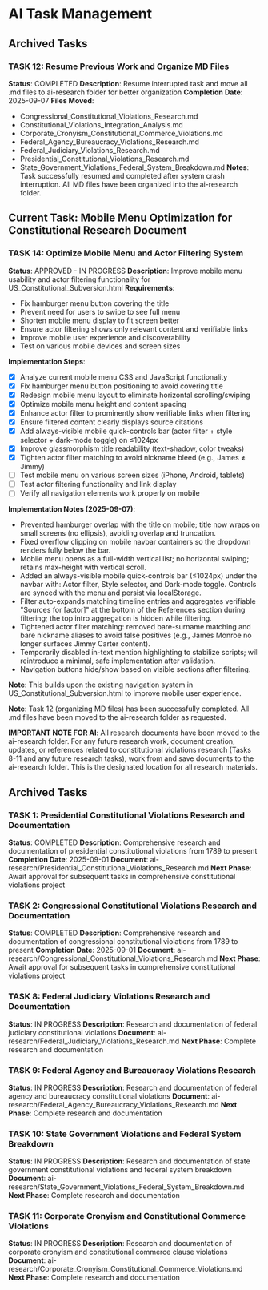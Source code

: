# AI Task Management

## Archived Tasks

### TASK 12: Resume Previous Work and Organize MD Files
**Status**: COMPLETED
**Description**: Resume interrupted task and move all .md files to ai-research folder for better organization
**Completion Date**: 2025-09-07
**Files Moved**: 
- Congressional_Constitutional_Violations_Research.md
- Constitutional_Violations_Integration_Analysis.md
- Corporate_Cronyism_Constitutional_Commerce_Violations.md
- Federal_Agency_Bureaucracy_Violations_Research.md
- Federal_Judiciary_Violations_Research.md
- Presidential_Constitutional_Violations_Research.md
- State_Government_Violations_Federal_System_Breakdown.md
**Notes**: Task successfully resumed and completed after system crash interruption. All MD files have been organized into the ai-research folder.

## Current Task: Mobile Menu Optimization for Constitutional Research Document

### TASK 14: Optimize Mobile Menu and Actor Filtering System
**Status**: APPROVED - IN PROGRESS
**Description**: Improve mobile menu usability and actor filtering functionality for US_Constitutional_Subversion.html
**Requirements**:
- Fix hamburger menu button covering the title
- Prevent need for users to swipe to see full menu
- Shorten mobile menu display to fit screen better
- Ensure actor filtering shows only relevant content and verifiable links
- Improve mobile user experience and discoverability
- Test on various mobile devices and screen sizes

**Implementation Steps**:
- [x] Analyze current mobile menu CSS and JavaScript functionality
- [x] Fix hamburger menu button positioning to avoid covering title
- [x] Redesign mobile menu layout to eliminate horizontal scrolling/swiping
- [x] Optimize mobile menu height and content spacing
- [x] Enhance actor filter to prominently show verifiable links when filtering
- [x] Ensure filtered content clearly displays source citations
- [x] Add always-visible mobile quick-controls bar (actor filter + style selector + dark-mode toggle) on ≤1024px
- [x] Improve glassmorphism title readability (text-shadow, color tweaks)
- [x] Tighten actor filter matching to avoid nickname bleed (e.g., James ≠ Jimmy)
- [ ] Test mobile menu on various screen sizes (iPhone, Android, tablets)
- [ ] Test actor filtering functionality and link display
- [ ] Verify all navigation elements work properly on mobile

**Implementation Notes (2025-09-07)**:
- Prevented hamburger overlap with the title on mobile; title now wraps on small screens (no ellipsis), avoiding overlap and truncation.
- Fixed overflow clipping on mobile navbar containers so the dropdown renders fully below the bar.
- Mobile menu opens as a full-width vertical list; no horizontal swiping; retains max-height with vertical scroll.
- Added an always-visible mobile quick-controls bar (≤1024px) under the navbar with: Actor filter, Style selector, and Dark-mode toggle. Controls are synced with the menu and persist via localStorage.
- Filter auto-expands matching timeline entries and aggregates verifiable "Sources for [actor]" at the bottom of the References section during filtering; the top intro aggregation is hidden while filtering.
- Tightened actor filter matching: removed bare-surname matching and bare nickname aliases to avoid false positives (e.g., James Monroe no longer surfaces Jimmy Carter content).
- Temporarily disabled in-text mention highlighting to stabilize scripts; will reintroduce a minimal, safe implementation after validation.
- Navigation buttons hide/show based on visible sections after filtering.

**Note**: This builds upon the existing navigation system in US_Constitutional_Subversion.html to improve mobile user experience.

**Note**: Task 12 (organizing MD files) has been successfully completed. All .md files have been moved to the ai-research folder as requested.

**IMPORTANT NOTE FOR AI**: All research documents have been moved to the ai-research folder. For any future research work, document creation, updates, or references related to constitutional violations research (Tasks 8-11 and any future research tasks), work from and save documents to the ai-research folder. This is the designated location for all research materials.

## Archived Tasks

### TASK 1: Presidential Constitutional Violations Research and Documentation
**Status**: COMPLETED
**Description**: Comprehensive research and documentation of presidential constitutional violations from 1789 to present
**Completion Date**: 2025-09-01
**Document**: ai-research/Presidential_Constitutional_Violations_Research.md
**Next Phase**: Await approval for subsequent tasks in comprehensive constitutional violations project

### TASK 2: Congressional Constitutional Violations Research and Documentation
**Status**: COMPLETED
**Description**: Comprehensive research and documentation of congressional constitutional violations from 1789 to present
**Completion Date**: 2025-09-01
**Document**: ai-research/Congressional_Constitutional_Violations_Research.md
**Next Phase**: Await approval for subsequent tasks in comprehensive constitutional violations project

### TASK 8: Federal Judiciary Violations Research and Documentation
**Status**: IN PROGRESS
**Description**: Research and documentation of federal judiciary constitutional violations
**Document**: ai-research/Federal_Judiciary_Violations_Research.md
**Next Phase**: Complete research and documentation

### TASK 9: Federal Agency and Bureaucracy Violations Research
**Status**: IN PROGRESS
**Description**: Research and documentation of federal agency and bureaucracy constitutional violations
**Document**: ai-research/Federal_Agency_Bureaucracy_Violations_Research.md
**Next Phase**: Complete research and documentation

### TASK 10: State Government Violations and Federal System Breakdown
**Status**: IN PROGRESS
**Description**: Research and documentation of state government constitutional violations and federal system breakdown
**Document**: ai-research/State_Government_Violations_Federal_System_Breakdown.md
**Next Phase**: Complete research and documentation

### TASK 11: Corporate Cronyism and Constitutional Commerce Violations
**Status**: IN PROGRESS
**Description**: Research and documentation of corporate cronyism and constitutional commerce clause violations
**Document**: ai-research/Corporate_Cronyism_Constitutional_Commerce_Violations.md
**Next Phase**: Complete research and documentation
